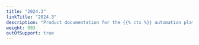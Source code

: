```yaml
---
title: "2024.3"
linkTitle: "2024.3"
description: "Product documentation for the {{% ctx %}} automation platform, including guides, tutorials and reference documentation."
weight: 993
outOfSupport: true
---
```

